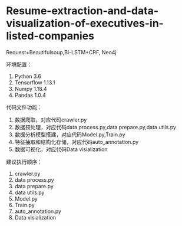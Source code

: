 # Resume-extraction-and-data-visualization-of-executives-in-listed-companies
Request+Beautifulsoup,Bi-LSTM+CRF, Neo4j

环境配置：
1. Python 3.6
2. Tensorflow 1.13.1 
3. Numpy 1.18.4 
4. Pandas 1.0.4 

代码文件功能：
1. 数据爬取，对应代码crawler.py
2. 数据预处理，对应代码data process.py,data prepare.py,data utils.py
3. 数据分析模型搭建，对应代码Model.py,Train.py
4. 特征抽取和结构化存储，对应代码auto_annotation.py
5. 数据可视化，对应代码Data visialization

建议执行顺序：
1. crawler.py
2. data process.py
3. data prepare.py
4. data utils.py
5. Model.py
6. Train.py
7. auto_annotation.py
8. Data visialization
